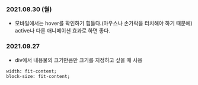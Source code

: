 ### 2021.08.30 (월)

- 모바일에서는 hover를 확인하기 힘들다.(마우스나 손가락을 터치해야 하기 때문에) active나 다른 애니메이션 효과로 하면 좋다.

### 2021.09.27

- div에서 내용물의 크기만큼만 크기를 지정하고 싶을 때 사용
```
width: fit-content;
block-size: fit-content;
```
